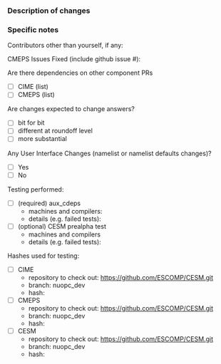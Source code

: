 ### Description of changes

### Specific notes

Contributors other than yourself, if any:

CMEPS Issues Fixed (include github issue #):

Are there dependencies on other component PRs
 - [ ] CIME (list)
 - [ ] CMEPS (list) 

Are changes expected to change answers?
 - [ ] bit for bit
 - [ ] different at roundoff level
 - [ ] more substantial 

Any User Interface Changes (namelist or namelist defaults changes)?
 - [ ] Yes
 - [ ] No

Testing performed:
- [ ] (required) aux_cdeps
   - machines and compilers:
   - details (e.g. failed tests):
- [ ] (optional) CESM prealpha test
   - machines and compilers
   - details (e.g. failed tests):

Hashes used for testing:
- [ ] CIME
  - repository to check out: https://github.com/ESCOMP/CESM.git
  - branch: nuopc_dev
  - hash:
- [ ] CMEPS
  - repository to check out: https://github.com/ESCOMP/CESM.git
  - branch: nuopc_dev
  - hash:
- [ ] CESM
  - repository to check out: https://github.com/ESCOMP/CESM.git
  - branch: nuopc_dev
  - hash:
